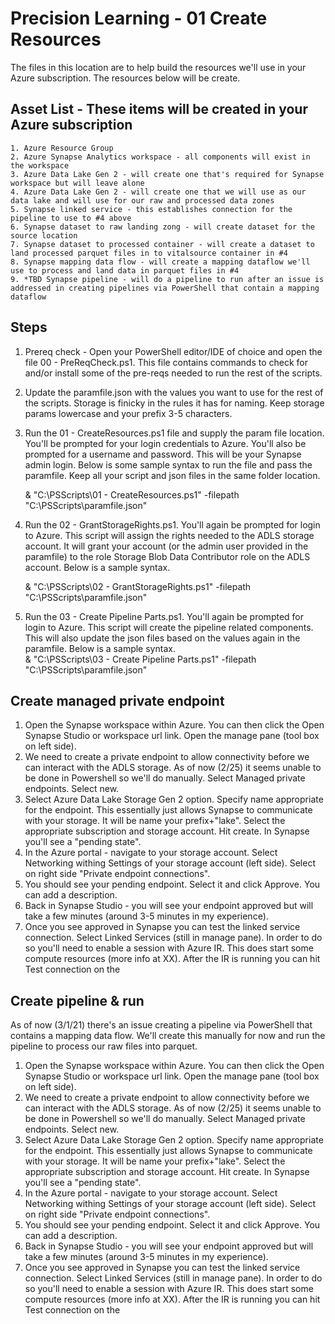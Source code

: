 # Precision Learning - 01 Create Resources

The files in this location are to help build the resources we'll use in your Azure subscription.  The resources below will be create.  


## Asset List - These items will be created in your Azure subscription 
	1. Azure Resource Group
	2. Azure Synapse Analytics workspace - all components will exist in the workspace
	3. Azure Data Lake Gen 2 - will create one that's required for Synapse workspace but will leave alone 
	4. Azure Data Lake Gen 2 - will create one that we will use as our data lake and will use for our raw and processed data zones 
	5. Synapse linked service - this establishes connection for the pipeline to use to #4 above 
	6. Synapse dataset to raw landing zong - will create dataset for the source location 
	7. Synapse dataset to processed container - will create a dataset to land processed parquet files in to vitalsource container in #4
	8. Synapse mapping data flow - will create a mapping dataflow we'll use to process and land data in parquet files in #4
	9. *TBD Synapse pipeline - will do a pipeline to run after an issue is addressed in creating pipelines via PowerShell that contain a mapping dataflow
	

## Steps 
1. Prereq check - Open your PowerShell editor/IDE of choice and open the file 00 - PreReqCheck.ps1.  This file contains commands to check for and/or install some of the pre-reqs needed to run the rest of the scripts.  
2. Update the paramfile.json with the values you want to use for the rest of the scripts.  Storage is finicky in the rules it has for naming.  Keep storage params lowercase and your prefix 3-5 characters.  
3. Run the 01 - CreateResources.ps1 file and supply the param file location.  You'll be prompted for your login credentials to Azure.  You'll also be prompted for a username and password.  This will be your Synapse admin login.  Below is some sample syntax to run the file and pass the paramfile.  Keep all your script and json files in the same folder location.  

    & "C:\PSScripts\01 - CreateResources.ps1" -filepath "C:\PSScripts\paramfile.json"
4. Run the 02 - GrantStorageRights.ps1.  You'll again be prompted for login to Azure.  This script will assign the rights needed to the ADLS storage account.  It will grant your account (or the admin user provided in the paramfile) to the role Storage Blob Data Contributor role on the ADLS account.  Below is a sample syntax.  

    & "C:\PSScripts\02 - GrantStorageRights.ps1" -filepath "C:\PSScripts\paramfile.json"

5. Run the 03 - Create Pipeline Parts.ps1.  You'll again be prompted for login to Azure.  This script will create the pipeline related components.  This will also update the json files based on the values again in the paramfile.  Below is a sample syntax.  
    & "C:\PSScripts\03 - Create Pipeline Parts.ps1" -filepath "C:\PSScripts\paramfile.json"
    
## Create managed private endpoint
1. Open the Synapse workspace within Azure.  You can then click the Open Synapse Studio or workspace url link.  Open the manage pane (tool box on left side).  
2. We need to create a private endpoint to allow connectivity before we can interact with the ADLS storage.  As of now (2/25) it seems unable to be done in Powershell so we'll do manually.  Select Managed private endpoints.  Select new.  
3. Select Azure Data Lake Storage Gen 2 option.  Specify name appropriate for the endpoint.  This essentially just allows Synapse to communicate with your storage.  It will be name your prefix+"lake".  Select the appropriate subscription and storage account.  Hit create.  In Synapse you'll see a "pending state".  
4. In the Azure portal - navigate to your storage account.  Select Networking withing Settings of your storage account (left side).  Select on right side "Private endpoint connections".  
5. You should see your pending endpoint.  Select it and click Approve.  You can add a description.  
6. Back in Synapse Studio - you will see your endpoint approved but will take a few minutes (around 3-5 minutes in my experience). 
7. Once you see approved in Synapse you can test the linked service connection.  Select Linked Services (still in manage pane).  In order to do so you'll need to enable a session with Azure IR.  This does start some compute resources (more info at XX).  After the IR is running you can hit Test connection on the 

## Create pipeline & run 
As of now (3/1/21) there's an issue creating a pipeline via PowerShell that contains a mapping data flow.  We'll create this manually for now and run the pipeline to process our raw files into parquet.  
1. Open the Synapse workspace within Azure.  You can then click the Open Synapse Studio or workspace url link.  Open the manage pane (tool box on left side).  
2. We need to create a private endpoint to allow connectivity before we can interact with the ADLS storage.  As of now (2/25) it seems unable to be done in Powershell so we'll do manually.  Select Managed private endpoints.  Select new.  
3. Select Azure Data Lake Storage Gen 2 option.  Specify name appropriate for the endpoint.  This essentially just allows Synapse to communicate with your storage.  It will be name your prefix+"lake".  Select the appropriate subscription and storage account.  Hit create.  In Synapse you'll see a "pending state".  
4. In the Azure portal - navigate to your storage account.  Select Networking withing Settings of your storage account (left side).  Select on right side "Private endpoint connections".  
5. You should see your pending endpoint.  Select it and click Approve.  You can add a description.  
6. Back in Synapse Studio - you will see your endpoint approved but will take a few minutes (around 3-5 minutes in my experience). 
7. Once you see approved in Synapse you can test the linked service connection.  Select Linked Services (still in manage pane).  In order to do so you'll need to enable a session with Azure IR.  This does start some compute resources (more info at XX).  After the IR is running you can hit Test connection on the 
